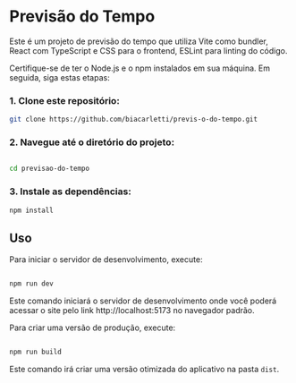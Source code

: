 # Previsão do Tempo 

Este é um projeto de previsão do tempo que utiliza Vite como bundler, React com TypeScript e CSS para o frontend, ESLint para linting do código.

Certifique-se de ter o Node.js e o npm instalados em sua máquina. Em seguida, siga estas etapas:

### 1. Clone este repositório:
 ```bash
git clone https://github.com/biacarletti/previs-o-do-tempo.git

````

### 2. Navegue até o diretório do projeto:

 ```bash

cd previsao-do-tempo

````

### 3. Instale as dependências:

 ```bash
npm install

````

## Uso

Para iniciar o servidor de desenvolvimento, execute:
 ```bash

npm run dev

````


Este comando iniciará o servidor de desenvolvimento onde você poderá acessar o site pelo link http://localhost:5173 no navegador padrão.

Para criar uma versão de produção, execute:
 ```bash

npm run build

````
Este comando irá criar uma versão otimizada do aplicativo na pasta `dist`.





